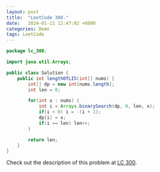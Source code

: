 ```yaml
---
layout: post
title:  "LeetCode 300."
date:   2024-01-11 12:47:02 +0800
categories: Demo
tags: LeetCode
---
```


```java
package lc_300;

import java.util.Arrays;

public class Solution {
    public int lengthOfLIS(int[] nums) {
        int[] dp = new int[nums.length];
        int len = 0;

        for(int x : nums) {
            int i = Arrays.binarySearch(dp, 0, len, x);
            if(i < 0) i = -(i + 1);
            dp[i] = x;
            if(i == len) len++;
        }

        return len;
    }
}
```

Check out the description of this problem at [LC 300][LC-300].

[LC-300]: https://leetcode.com/problemset/?search=300&page=1
